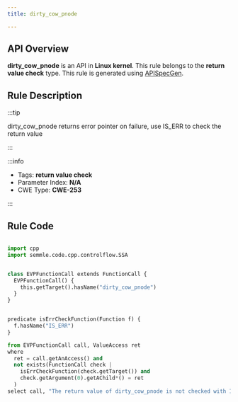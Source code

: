 ```yaml
---
title: dirty_cow_pnode

---
```



## API Overview
**dirty_cow_pnode** is an API in **Linux kernel**. This rule belongs to the **return value check** type. This rule is generated using [APISpecGen](../../tools/APISpecGen).
## Rule Description

:::tip

dirty_cow_pnode returns error pointer on failure, use IS_ERR to check the return value

:::

:::info

- Tags: **return value check**
- Parameter Index: **N/A**
- CWE Type: **CWE-253**

:::

## Rule Code
```python

import cpp
import semmle.code.cpp.controlflow.SSA


class EVPFunctionCall extends FunctionCall {
  EVPFunctionCall() {
    this.getTarget().hasName("dirty_cow_pnode")
  }
}


predicate isErrCheckFunction(Function f) {
  f.hasName("IS_ERR") 
}

from EVPFunctionCall call, ValueAccess ret
where
  ret = call.getAnAccess() and
  not exists(FunctionCall check |
    isErrCheckFunction(check.getTarget()) and
    check.getArgument(0).getAChild*() = ret
  )
select call, "The return value of dirty_cow_pnode is not checked with IS_ERR."
    
```